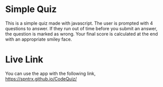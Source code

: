 # Simple Quiz
This is a simple quiz made with javascript. The user is prompted with 4 questions to answer. If they run out of time before you submit an answer, the question is marked as wrong. Your final score is calculated at the end with an appropriate smiley face.

# Live Link
You can use the app with the following link, https://spntrx.github.io/CodeQuiz/
